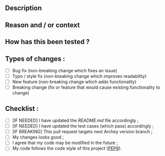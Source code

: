 <!--- Provide a general summary of your changes in the title above -->


## Description
<!--- Describe your changes in detail -->


## Reason and / or context
<!--- Why is this change required ? What problem does it solve ? -->
<!--- If it fixes an open issue, please link to the issue here -->


## How has this been tested ?
<!--- Include details of your testing environment here -->


## Types of changes :
<!--- What types of changes does your code introduce ? Put an `X` in all the boxes that apply : -->
- [ ] Bug fix (non-breaking change which fixes an issue)
- [ ] Typo / style fix (non-breaking change which improves readability)
- [ ] New feature (non-breaking change which adds functionality)
- [ ] Breaking change (fix or feature that would cause existing functionality to change)

## Checklist :
<!--- Put an `X` in all the boxes that apply : -->
- [ ] \[IF NEEDED\] I have updated the _README.md_ file accordingly ;
- [ ] \[IF NEEDED\] I have updated the test cases (which pass) accordingly ;
- [ ] \[IF BREAKING\] This pull request targets next Archey version branch ;
- [ ] My changes looks good ;
- [ ] I agree that my code may be modified in the future ;
- [ ] My code follows the code style of this project ([PEP8](https://www.python.org/dev/peps/pep-0008/)).
